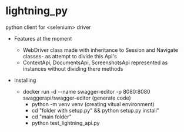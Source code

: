 
# lightning_py
python client for &lt;selenium> driver
* Features at the moment
  * WebDriver class made with inheritance to Session and Navigate classes- as attempt to divide this Api's
  * ContextApi, DocumentsApi, ScreenshotsApi represented as instances without dividing there methods

* Installing
  * docker run -d --name swagger-editor -p 8080:8080 swaggerapi/swagger-editor (generate code)
    * python -m venv venv (creating vitual environment)
    * cd "folder with setup.py" && python setup.py install" 
    * cd "main folder"
    * python test_lightning_api.py